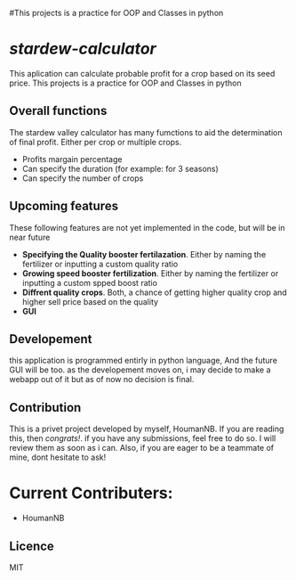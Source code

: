 #This projects is a practice for OOP and Classes in python

# _stardew-calculator_

This aplication can calculate probable profit for a crop based on its seed price.
This projects is a practice for OOP and Classes in python

## Overall functions

The stardew valley calculator has many fumctions to aid the determination of final profit. Either per crop or multiple crops.
- Profits margain percentage
- Can specify the duration (for example: for 3 seasons)
- Can specify the number of crops

## Upcoming features

These following features are not yet implemented in the code, but will be in near future
- **Specifying the Quality booster fertilazation**. Either by naming the fertilizer or inputting a custom quality ratio
- **Growing speed booster fertilization**. Either by naming the fertilizer or inputting a custom spped boost ratio
- **Diffrent quality crops**. Both, a chance of getting higher quality crop and higher sell price based on the quality
- **GUI**

## Developement

this application is programmed entirly in python language, And the future GUI will be too.
as the developement moves on, i may decide to make a webapp out of it but as of now no decision is final.

## Contribution 

This is a privet project developed by myself, HoumanNB. 
If you are reading this, then *congrats!*. if you have any submissions, feel free to do so. I will review them as soon as i can.
Also, if you are eager to be a teammate of mine, dont hesitate to ask! 
# Current Contributers:

- HoumanNB

## Licence

MIT
